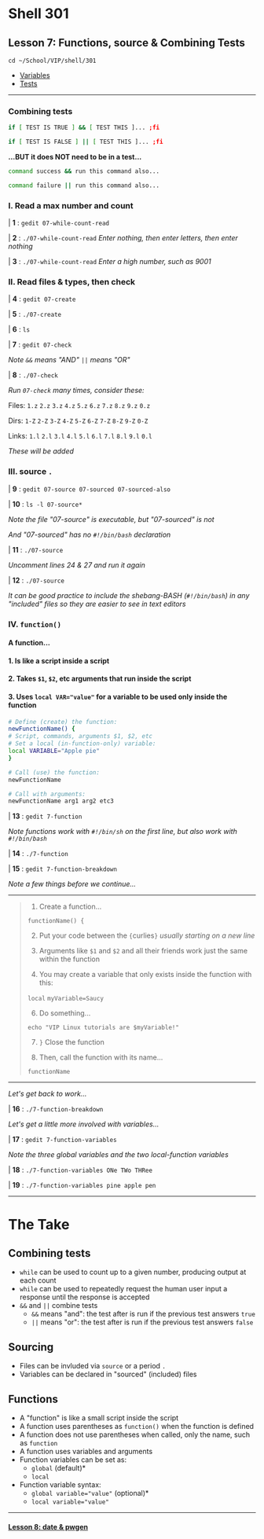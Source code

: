 # Shell 301
## Lesson 7: Functions, source & Combining Tests

`cd ~/School/VIP/shell/301`

- [Variables](https://github.com/inkVerb/vip/blob/master/Cheat-Sheets/Variables.md)
- [Tests](https://github.com/inkVerb/vip/blob/master/Cheat-Sheets/Tests.md)

___

### Combining tests

```sh
if [ TEST IS TRUE ] && [ TEST THIS ]... ;fi

if [ TEST IS FALSE ] || [ TEST THIS ]... ;fi
```

**...BUT it does NOT need to be in a test...**

```sh
command success && run this command also...

command failure || run this command also...
```

### I. Read a max number and count

| **1** : `gedit 07-while-count-read`

| **2** : `./07-while-count-read` *Enter nothing, then enter letters, then enter nothing*

| **3** : `./07-while-count-read` *Enter a high number, such as 9001*

### II. Read files & types, then check

| **4** : `gedit 07-create`

| **5** : `./07-create`

| **6** : `ls`

| **7** : `gedit 07-check`

*Note `&&` means "AND" `||` means "OR"*

| **8** : `./07-check`

*Run `07-check` many times, consider these:*

Files: `1.z` `2.z` `3.z` `4.z` `5.z` `6.z` `7.z` `8.z` `9.z` `0.z`

Dirs: `1-Z` `2-Z` `3-Z` `4-Z` `5-Z` `6-Z` `7-Z` `8-Z` `9-Z` `0-Z`

Links: `1.l` `2.l` `3.l` `4.l` `5.l` `6.l` `7.l` `8.l` `9.l` `0.l`

*These will be added*

### III. source `.`

| **9** : `gedit 07-source 07-sourced 07-sourced-also`

| **10** : `ls -l 07-source*`

*Note the file "07-source" is executable, but "07-sourced" is not*

*And "07-sourced" has no `#!/bin/bash` declaration*

| **11** : `./07-source`

*Uncomment lines 24 & 27 and run it again*

| **12** : `./07-source`

*It can be good practice to include the shebang-BASH (`#!/bin/bash`) in any "included" files so they are easier to see in text editors*

### IV. `function()`

#### A function...
#### 1. Is like a script inside a script
#### 2. Takes `$1`, `$2`, etc arguments that run inside the script
#### 3. Uses `local VAR="value"` for a variable to be used only inside the function

```bash
# Define (create) the function:
newFunctionName() {
# Script, commands, arguments $1, $2, etc
# Set a local (in-function-only) variable:
local VARIABLE="Apple pie"
}

# Call (use) the function:
newFunctionName

# Call with arguments:
newFunctionName arg1 arg2 etc3
```

| **13** : `gedit 7-function`

*Note functions work with `#!/bin/sh` on the first line, but also work with `#!/bin/bash`*

| **14** : `./7-function`

| **15** : `gedit 7-function-breakdown`

*Note a few things before we continue...*
___
> 1. Create a function...
>
> `functionName() {`
>
> 2. Put your code between the `{`curlies`}` *usually starting on a new line*
>
> 3. Arguments like `$1` and `$2` and all their friends work just the same within the function
>
> 4. You may create a variable that only exists inside the function with this:
>
> `local` `myVariable=Saucy`
>
> 6. Do something...
>
> `echo "VIP Linux tutorials are $myVariable!"`
>
> 7. `}` Close the function
>
> 8. Then, call the function with its name...
>
> `functionName`
___

*Let's get back to work...*

| **16** : `./7-function-breakdown`

*Let's get a little more involved with variables...*

| **17** : `gedit 7-function-variables`

*Note the three global variables and the two local-function variables*

| **18** : `./7-function-variables ONe TWo THRee`

| **19** : `./7-function-variables pine apple pen`

___

# The Take

## Combining tests
- `while` can be used to count up to a given number, producing output at each count
- `while` can be used to repeatedly request the human user input a response until the response is accepted
- `&&` and `||` combine tests
  - `&&` means "and": the test after is run if the previous test answers `true`
  - `||` means "or": the test after is run if the previous test answers `false`

## Sourcing
- Files can be invluded via `source` or a period `.`
- Variables can be declared in "sourced" (included) files

## Functions
- A "function" is like a small script inside the script
- A function uses parentheses as `function()` when the function is defined
- A function does not use parentheses when called, only the name, such as `function`
- A function uses variables and arguments
- Function variables can be set as:
  - `global` (default)*
  - `local`
- Function variable syntax:
  - `global variable="value"` (optional)*
  - `local variable="value"`
___

#### [Lesson 8: date & pwgen](https://github.com/inkVerb/vip/blob/master/301-shell/Lesson-08.md)
